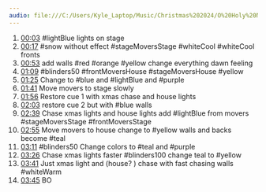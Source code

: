 ```yaml
---
audio: file:///C:/Users/Kyle_Laptop/Music/Christmas%202024/O%20Holy%20Night%20-%20Kings%20-%20D.m4a
---
```


1. [00:03](file:///C:/Users/Kyle_Laptop/Music/Christmas%202024/O%20Holy%20Night%20-%20Kings%20-%20D.m4a#t=3.02) #lightBlue  lights on stage
2. [00:17](file:///C:/Users/Kyle_Laptop/Music/Christmas%202024/O%20Holy%20Night%20-%20Kings%20-%20D.m4a#t=17.76) #snow without effect #stageMoversStage #whiteCool  #whiteCool fronts
3. [00:53](file:///C:/Users/Kyle_Laptop/Music/Christmas%202024/O%20Holy%20Night%20-%20Kings%20-%20D.m4a#t=53.84) add walls #red #orange #yellow change everything dawn feeling
4. [01:09](file:///C:/Users/Kyle_Laptop/Music/Christmas%202024/O%20Holy%20Night%20-%20Kings%20-%20D.m4a#t=01:09.60) #blinders50 #frontMoversHouse #stageMoversHouse #yellow 
5. [01:25](file:///C:/Users/Kyle_Laptop/Music/Christmas%202024/O%20Holy%20Night%20-%20Kings%20-%20D.m4a#t=01:25.45) Change to #blue and #lightBlue  and #purple
6. [01:41](file:///C:/Users/Kyle_Laptop/Music/Christmas%202024/O%20Holy%20Night%20-%20Kings%20-%20D.m4a#t=01:41.83) Move movers to stage slowly
7. [01:56](file:///C:/Users/Kyle_Laptop/Music/Christmas%202024/O%20Holy%20Night%20-%20Kings%20-%20D.m4a#t=01:56.35) Restore cue 1 with xmas chase and house lights
8. [02:03](file:///C:/Users/Kyle_Laptop/Music/Christmas%202024/O%20Holy%20Night%20-%20Kings%20-%20D.m4a#t=02:03.98) restore cue 2 but with #blue walls
9. [02:39](file:///C:/Users/Kyle_Laptop/Music/Christmas%202024/O%20Holy%20Night%20-%20Kings%20-%20D.m4a#t=02:39.05) Chase xmas lights and house lights add #lightBlue  from movers #stageMoversStage #frontMoversStage 
10. [02:55](file:///C:/Users/Kyle_Laptop/Music/Christmas%202024/O%20Holy%20Night%20-%20Kings%20-%20D.m4a#t=02:55.85) Move movers to house change to #yellow  walls and backs become #teal 
11. [03:11](file:///C:/Users/Kyle_Laptop/Music/Christmas%202024/O%20Holy%20Night%20-%20Kings%20-%20D.m4a#t=03:11.93) #blinders50 Change colors to #teal and #purple 
12. [03:26](file:///C:/Users/Kyle_Laptop/Music/Christmas%202024/O%20Holy%20Night%20-%20Kings%20-%20D.m4a#t=03:26.84) Chase xmas lights faster #blinders100 change teal to #yellow
13. [03:41](file:///C:/Users/Kyle_Laptop/Music/Christmas%202024/O%20Holy%20Night%20-%20Kings%20-%20D.m4a#t=03:41.41) Just xmas light and (house? ) chase with fast chasing walls #whiteWarm 
14. [03:45](file:///C:/Users/Kyle_Laptop/Music/Christmas%202024/O%20Holy%20Night%20-%20Kings%20-%20D.m4a#t=03:45.14) BO